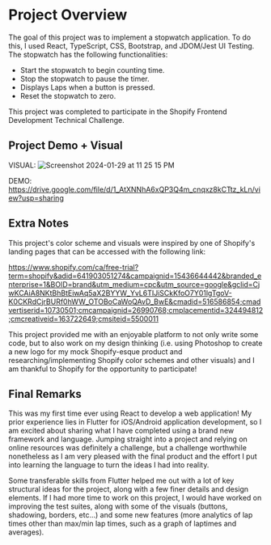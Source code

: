 # Project Overview
The goal of this project was to implement a stopwatch application. To do this, I used React, TypeScript, CSS, Bootstrap, and JDOM/Jest UI Testing. The stopwatch has the following functionalities:

- Start the stopwatch to begin counting time.
- Stop the stopwatch to pause the timer.
- Displays Laps when a button is pressed.
- Reset the stopwatch to zero.

This project was completed to participate in the Shopify Frontend Development Technical Challenge. 

## Project Demo + Visual

VISUAL:
![Screenshot 2024-01-29 at 11 25 15 PM](https://github.com/omarelmalak/eng-intern-assessment-react/assets/140688960/1bf57321-508b-4ae6-ae59-2eb9f8322a33)

DEMO:
https://drive.google.com/file/d/1_AtXNNhA6xQP3Q4m_cnqxz8kCTtz_kLn/view?usp=sharing

## Extra Notes
This project's color scheme and visuals were inspired by one of Shopify's landing pages that can be accessed with the following link:

https://www.shopify.com/ca/free-trial?term=shopify&adid=641903051274&campaignid=15436644442&branded_enterprise=1&BOID=brand&utm_medium=cpc&utm_source=google&gclid=CjwKCAiA8NKtBhBtEiwAq5aX2BYYW_YvL6TIJiSCkKfoO7Y01lgTgoV-K0CKRdCjrBURf0hWW_OTOBoCaWoQAvD_BwE&cmadid=516586854;cmadvertiserid=10730501;cmcampaignid=26990768;cmplacementid=324494812;cmcreativeid=163722649;cmsiteid=5500011

This project provided me with an enjoyable platform to not only write some code, but to also work on my design thinking (i.e. using Photoshop to create a new logo for my mock Shopify-esque product and researching/implementing Shopify color schemes and other visuals) and I am thankful to Shopify for the opportunity to participate!

## Final Remarks
This was my first time ever using React to develop a web application! My prior experience lies in Flutter for iOS/Android application development, so I am excited about sharing what I have completed using a brand new framework and language. Jumping straight into a project and relying on online resources was definitely a challenge, but a challenge worthwhile nonetheless as I am very pleased with the final product and the effort I put into learning the language to turn the ideas I had into reality. 

Some transferable skills from Flutter helped me out with a lot of key structural ideas for the project, along with a few finer details and design elements. If I had more time to work on this project, I would have worked on improving the test suites, along with some of the visuals (buttons, shadowing, borders, etc...) and some new features (more analytics of lap times other than max/min lap times, such as a graph of laptimes and averages). 
